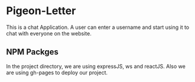 # Pigeon-Letter

This is a chat Application. 
A user can enter a username and start using it to chat with everyone on the website.

## NPM Packges

In the project directory, we are using expressJS, ws and reactJS. Also we are using gh-pages to deploy our project.